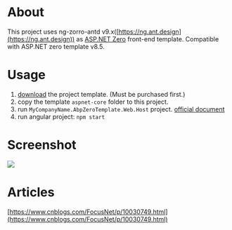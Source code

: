# About

This project uses ng-zorro-antd v9.x([https://ng.ant.design](https://ng.ant.design)) as [ASP.NET Zero](https://aspnetzero.com/) front-end template. Compatible with ASP.NET zero template v8.5.

# Usage
1. [download](https://aspnetzero.com/Download) the project template. (Must be purchased first.)
2. copy the template `aspnet-core` folder to this project.
3. run `MyCompanyName.AbpZeroTemplate.Web.Host` project. [official document](https://docs.aspnetzero.com/documents/aspnet-core-angular/latest/)
4. run angular project: `npm start`

# Screenshot
![](https://img2018.cnblogs.com/blog/28427/201811/28427-20181128102727429-1201654863.png)
# Articles

[https://www.cnblogs.com/FocusNet/p/10030749.html](https://www.cnblogs.com/FocusNet/p/10030749.html)